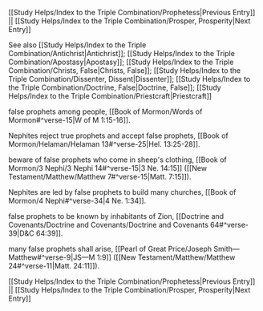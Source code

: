 [[Study Helps/Index to the Triple Combination/Prophetess|Previous Entry]]  ||  [[Study Helps/Index to the Triple Combination/Prosper, Prosperity|Next Entry]]

 See also [[Study Helps/Index to the Triple Combination/Antichrist|Antichrist]]; [[Study Helps/Index to the Triple Combination/Apostasy|Apostasy]]; [[Study Helps/Index to the Triple Combination/Christs, False|Christs, False]]; [[Study Helps/Index to the Triple Combination/Dissenter, Dissent|Dissenter]]; [[Study Helps/Index to the Triple Combination/Doctrine, False|Doctrine, False]]; [[Study Helps/Index to the Triple Combination/Priestcraft|Priestcraft]]

 false prophets among people, [[Book of Mormon/Words of Mormon#^verse-15|W of M 1:15-16]].

 Nephites reject true prophets and accept false prophets, [[Book of Mormon/Helaman/Helaman 13#^verse-25|Hel. 13:25-28]].

 beware of false prophets who come in sheep's clothing, [[Book of Mormon/3 Nephi/3 Nephi 14#^verse-15|3 Ne. 14:15]] ([[New Testament/Matthew/Matthew 7#^verse-15|Matt. 7:15]]).

 Nephites are led by false prophets to build many churches, [[Book of Mormon/4 Nephi#^verse-34|4 Ne. 1:34]].

 false prophets to be known by inhabitants of Zion, [[Doctrine and Covenants/Doctrine and Covenants/Doctrine and Covenants 64#^verse-39|D&C 64:39]].

 many false prophets shall arise, [[Pearl of Great Price/Joseph Smith—Matthew#^verse-9|JS—M 1:9]] ([[New Testament/Matthew/Matthew 24#^verse-11|Matt. 24:11]]).

[[Study Helps/Index to the Triple Combination/Prophetess|Previous Entry]]  ||  [[Study Helps/Index to the Triple Combination/Prosper, Prosperity|Next Entry]]